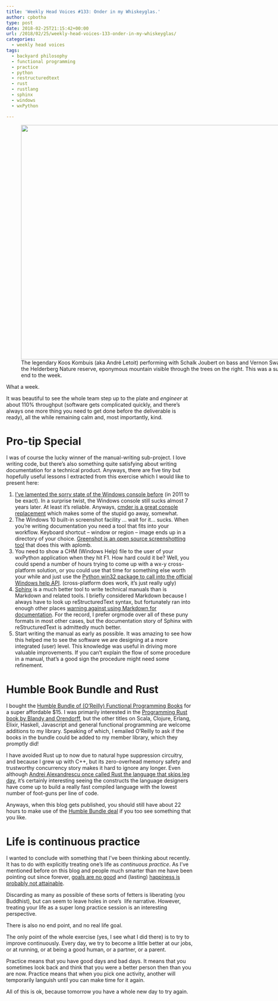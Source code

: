 ```yaml
---
title: 'Weekly Head Voices #133: Onder in my Whiskeyglas.'
author: cpbotha
type: post
date: 2018-02-25T21:15:42+00:00
url: /2018/02/25/weekly-head-voices-133-onder-in-my-whiskeyglas/
categories:
  - weekly head voices
tags:
  - backyard philosophy
  - functional programming
  - practice
  - python
  - restructuredtext
  - rust
  - rustlang
  - sphinx
  - windows
  - wxPython

---
```

<figure id="attachment_3074" aria-describedby="caption-attachment-3074" style="width: 840px" class="wp-caption alignnone"><a href="https://cpbotha.net/wp-content/uploads/2018/02/IMG\_3288.jpg" data-rel="lightbox-image-0" data-rl\_title="" data-rl_caption="" title=""><img data-attachment-id="3074" data-permalink="https://cpbotha.net/2018/02/25/weekly-head-voices-133-onder-in-my-whiskeyglas/img_3288/" data-orig-file="https://cpbotha.net/wp-content/uploads/2018/02/IMG_3288.jpg" data-orig-size="4032,3024" data-comments-opened="1" data-image-meta="{&quot;aperture&quot;:&quot;2.2&quot;,&quot;credit&quot;:&quot;&quot;,&quot;camera&quot;:&quot;iPhone 6s&quot;,&quot;caption&quot;:&quot;&quot;,&quot;created_timestamp&quot;:&quot;1519581753&quot;,&quot;copyright&quot;:&quot;&quot;,&quot;focal_length&quot;:&quot;4.15&quot;,&quot;iso&quot;:&quot;25&quot;,&quot;shutter_speed&quot;:&quot;0.0027932960893855&quot;,&quot;title&quot;:&quot;&quot;,&quot;orientation&quot;:&quot;1&quot;}" data-image-title="IMG_3288" data-image-description="" data-medium-file="https://cpbotha.net/wp-content/uploads/2018/02/IMG_3288-300x225.jpg" data-large-file="https://cpbotha.net/wp-content/uploads/2018/02/IMG_3288-1024x768.jpg" class="size-large wp-image-3074" src="https://cpbotha.net/wp-content/uploads/2018/02/IMG_3288-1024x768.jpg" alt="" width="840" height="630" srcset="https://cpbotha.net/wp-content/uploads/2018/02/IMG_3288-1024x768.jpg 1024w, https://cpbotha.net/wp-content/uploads/2018/02/IMG_3288-300x225.jpg 300w, https://cpbotha.net/wp-content/uploads/2018/02/IMG_3288-768x576.jpg 768w, https://cpbotha.net/wp-content/uploads/2018/02/IMG_3288-1200x900.jpg 1200w" sizes="(max-width: 709px) 85vw, (max-width: 909px) 67vw, (max-width: 1362px) 62vw, 840px" /></a><figcaption id="caption-attachment-3074" class="wp-caption-text">The legendary Koos Kombuis (aka André Letoit) performing with Schalk Joubert on bass and Vernon Swart on percussion in the Helderberg Nature reserve, eponymous mountain visible through the trees on the right. This was a surprisingly amazing end to the week.</figcaption></figure> 

What a week.

It was beautiful to see the whole team step up to the plate and _engineer_ at about 110% throughput (software gets complicated quickly, and there&#8217;s always one more thing you need to get done before the deliverable is ready), all the while remaining calm and, most importantly, kind.

# Pro-tip Special

I was of course the lucky winner of the manual-writing sub-project. I love writing code, but there&#8217;s also something quite satisfying about writing documentation for a technical product. Anyways, there are five tiny but hopefully useful lessons I extracted from this exercise which I would like to present here:

  1. [I&#8217;ve lamented the sorry state of the Windows console before][1] (in 2011 to be exact). In a surprise twist, the Windows console still sucks almost 7 years later. At least it&#8217;s reliable. Anyways, [cmder is a great console replacement][2] which makes some of the stupid go away, somewhat.
  2. The Windows 10 built-in screenshot facility &#8230; wait for it&#8230; sucks. When you&#8217;re writing documentation you need a tool that fits into your workflow. Keyboard shortcut &#8211; window or region &#8211; image ends up in a directory of your choice. [Greenshot is an open source screenshotting tool][3] that does this with aplomb.
  3. You need to show a CHM (Windows Help) file to the user of your wxPython application when they hit F1. How hard could it be? Well, you could spend a number of hours trying to come up with a wx-y cross-platform solution, or you could use that time for something else worth your while and just use the [Python win32 package to call into the official Windows help API][4]. (cross-platform does work, it&#8217;s just really ugly)
  4. [Sphinx][5] is a much better tool to write technical manuals than is Markdown and related tools. I briefly considered Markdown because I always have to look up reStructuredText syntax, but fortunately ran into enough other places [warning against using Markdown for documentation][6]. For the record, I prefer orgmode over all of these puny formats in most other cases, but the documentation story of Sphinx with reStructuredText is admittedly much better.
  5. Start writing the manual as early as possible. It was amazing to see how this helped me to see the software we are designing at a more integrated (user) level. This knowledge was useful in driving more valuable improvements. If you can&#8217;t explain the flow of some procedure in a manual, that&#8217;s a good sign the procedure might need some refinement.

# Humble Book Bundle and Rust

I bought the [Humble Bundle of (O&#8217;Reilly) Functional Programming Books][7] for a super affordable $15. I was primarily interested in the [Programming Rust book by Blandy and Orendorff][8], but the other titles on Scala, Clojure, Erlang, Elixir, Haskell, Javascript and general functional programming are welcome additions to my library. Speaking of which, I emailed O&#8217;Reilly to ask if the books in the bundle could be added to my member library, which they promptly did!

I have avoided Rust up to now due to natural hype suppression circuitry, and because I grew up with C++, but its zero-overhead memory safety and trustworthy concurrency story makes it hard to ignore any longer. Even although [Andrei Alexandrescu once called Rust the language that skips leg day][9], it&#8217;s certainly interesting seeing the constructs the language designers have come up to build a really fast compiled language with the lowest number of foot-guns per line of code.

Anyways, when this blog gets published, you should still have about 22 hours to make use of the [Humble Bundle deal][7] if you too see something that you like.

# Life is continuous practice

I wanted to conclude with something that I&#8217;ve been thinking about recently. It has to do with explicitly treating one&#8217;s life as _continuous practice_. As I&#8217;ve mentioned before on this blog and people much smarter than me have been pointing out since forever, [goals are no good][10] and (lasting) [happiness is probably not attainable][11].

Discarding as many as possible of these sorts of fetters is liberating (you Buddhist), but can seem to leave holes in one&#8217;s  life narrative. However, treating your life as a super long practice session is an interesting perspective.

There is also no end point, and no real life goal.

The only point of the whole exercise (yes, I see what I did there) is to try to improve continuously. Every day, we try to become a little better at our jobs, or at running, or at being a good human, or a partner, or a parent.

Practice means that you have good days and bad days. It means that you sometimes look back and think that you were a better person then than you are now. Practice means that when you pick one activity, another will temporarily languish until you can make time for it again.

All of this is ok, because tomorrow you have a whole new day to try again.

 [1]: https://vxlabs.com/2011/08/28/a-windows-console-that-does-not-suck/
 [2]: http://cmder.net/
 [3]: http://getgreenshot.org/
 [4]: http://docs.activestate.com/activepython/3.3/pywin32/win32help__HtmlHelp_meth.html
 [5]: http://www.sphinx-doc.org/en/master/
 [6]: http://ericholscher.com/blog/2016/mar/15/dont-use-markdown-for-technical-docs/
 [7]: https://www.humblebundle.com/books/functional-programming-books
 [8]: http://shop.oreilly.com/product/0636920040385.do
 [9]: https://www.quora.com/Which-language-has-the-brightest-future-in-replacement-of-C-between-D-Go-and-Rust-And-Why/answer/Andrei-Alexandrescu
 [10]: /2012/01/28/slow-philosophy-weekly-head-voices-64/
 [11]: /Weekly-Head-Voices-125/#Happy-Not-Happy